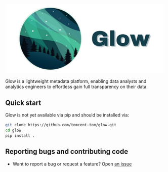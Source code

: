 <p align="center">
  <img src="https://github.com/tomcent-tom/glow/blob/main/etc/glow-logo.png?raw=true" alt="glow logo" width="500"/>
</p>


Glow is a lightweight metadata platform, enabling data analysts and analytics engineers to effortless gain full transparency on their data.

## Quick start

Glow is not yet available via pip and should be installed via:

``` sh
git clone https://github.com/tomcent-tom/glow.git
cd glow
pip install .
```

## Reporting bugs and contributing code

- Want to report a bug or request a feature? Open [an issue](https://github.com/tomcent-tom/glow/issues/new/choose)

